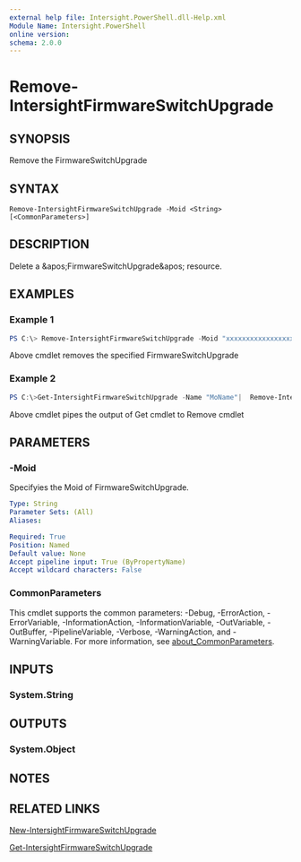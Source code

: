 ```yaml
---
external help file: Intersight.PowerShell.dll-Help.xml
Module Name: Intersight.PowerShell
online version:
schema: 2.0.0
---
```


# Remove-IntersightFirmwareSwitchUpgrade

## SYNOPSIS
Remove the FirmwareSwitchUpgrade

## SYNTAX

```
Remove-IntersightFirmwareSwitchUpgrade -Moid <String> [<CommonParameters>]
```

## DESCRIPTION
Delete a &amp;apos;FirmwareSwitchUpgrade&amp;apos; resource.

## EXAMPLES

### Example 1
```powershell
PS C:\> Remove-IntersightFirmwareSwitchUpgrade -Moid "xxxxxxxxxxxxxxxxxxxxxxxxxxx"
```
Above cmdlet removes the specified FirmwareSwitchUpgrade 

### Example 2
```powershell
PS C:\>Get-IntersightFirmwareSwitchUpgrade -Name "MoName"|  Remove-IntersightFirmwareSwitchUpgrade
```
Above cmdlet pipes the output of Get cmdlet to Remove cmdlet

## PARAMETERS

### -Moid
Specifyies the Moid of FirmwareSwitchUpgrade.

```yaml
Type: String
Parameter Sets: (All)
Aliases:

Required: True
Position: Named
Default value: None
Accept pipeline input: True (ByPropertyName)
Accept wildcard characters: False
```

### CommonParameters
This cmdlet supports the common parameters: -Debug, -ErrorAction, -ErrorVariable, -InformationAction, -InformationVariable, -OutVariable, -OutBuffer, -PipelineVariable, -Verbose, -WarningAction, and -WarningVariable. For more information, see [about_CommonParameters](http://go.microsoft.com/fwlink/?LinkID=113216).

## INPUTS

### System.String

## OUTPUTS

### System.Object
## NOTES

## RELATED LINKS

[New-IntersightFirmwareSwitchUpgrade](./New-IntersightFirmwareSwitchUpgrade.md)

[Get-IntersightFirmwareSwitchUpgrade](./Get-IntersightFirmwareSwitchUpgrade.md)

